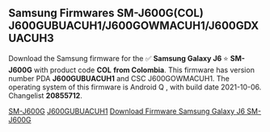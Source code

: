 <h2>Samsung Firmwares SM-J600G(COL) J600GUBUACUH1/J600GOWMACUH1/J600GDXUACUH3</h2>
Download the Samsung firmware for the ✅ <strong>Samsung Galaxy J6 </strong> ⭐ <strong>SM-J600G</strong> with product code <strong>COL</strong> <strong> from Colombia</strong>. This firmware has version number PDA <strong>J600GUBUACUH1</strong> and CSC J600GOWMACUH1. The operating system of this firmware is Android Q , with build date 2021-10-06. Changelist <strong>20855712</strong>.


[SM-J600G](https://samfirm.shop/samsung/model/SM-J600G)
[J600GUBUACUH1](https://samfirm.shop/samsung/pda/J600GUBUACUH1)
[Download Firmware Samsung Galaxy J6 SM-J600G](https://samfirm.shop/samsung/firmware/463161)
